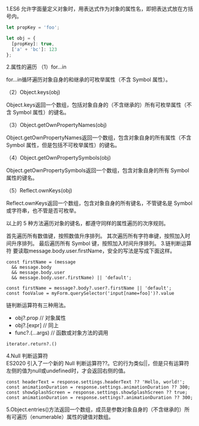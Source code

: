 1.ES6 允许字面量定义对象时，用表达式作为对象的属性名，即把表达式放在方括号内。
```javascript
let propKey = 'foo';

let obj = {
  [propKey]: true,
  ['a' + 'bc']: 123
};
```
2.属性的遍历
（1）for...in

for...in循环遍历对象自身的和继承的可枚举属性（不含 Symbol 属性）。

（2）Object.keys(obj)

Object.keys返回一个数组，包括对象自身的（不含继承的）所有可枚举属性（不含 Symbol 属性）的键名。

（3）Object.getOwnPropertyNames(obj)

Object.getOwnPropertyNames返回一个数组，包含对象自身的所有属性（不含 Symbol 属性，但是包括不可枚举属性）的键名。

（4）Object.getOwnPropertySymbols(obj)

Object.getOwnPropertySymbols返回一个数组，包含对象自身的所有 Symbol 属性的键名。

（5）Reflect.ownKeys(obj)

Reflect.ownKeys返回一个数组，包含对象自身的所有键名，不管键名是 Symbol 或字符串，也不管是否可枚举。

以上的 5 种方法遍历对象的键名，都遵守同样的属性遍历的次序规则。

首先遍历所有数值键，按照数值升序排列。
其次遍历所有字符串键，按照加入时间升序排列。
最后遍历所有 Symbol 键，按照加入时间升序排列。
3.链判断运算符
要读取message.body.user.firstName，安全的写法是写成下面这样。
```$xslt
const firstName = (message
  && message.body
  && message.body.user
  && message.body.user.firstName) || 'default';
```
```$xslt
const firstName = message?.body?.user?.firstName || 'default';
const fooValue = myForm.querySelector('input[name=foo]')?.value
```
链判断运算符有三种用法。
 - obj?.prop // 对象属性
 - obj?.[expr] // 同上
 - func?.(...args) // 函数或对象方法的调用
 ```$xslt
iterator.return?.()
```
4.Null 判断运算符  
ES2020 引入了一个新的 Null 判断运算符??。它的行为类似||，但是只有运算符左侧的值为null或undefined时，才会返回右侧的值。  
```$xslt
const headerText = response.settings.headerText ?? 'Hello, world!';
const animationDuration = response.settings.animationDuration ?? 300;
const showSplashScreen = response.settings.showSplashScreen ?? true;
const animationDuration = response.settings?.animationDuration ?? 300;
```
5.Object.entries()方法返回一个数组，成员是参数对象自身的（不含继承的）所有可遍历（enumerable）属性的键值对数组。
